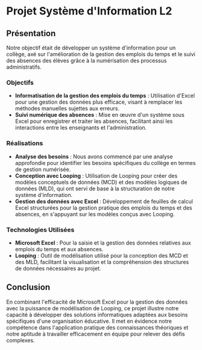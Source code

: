 # Projet Système d'Information L2

## Présentation

Notre objectif était de développer un système d'information pour un collège, axé sur l'amélioration de la gestion des emplois du temps et le suivi des absences des élèves grâce à la numérisation des processus administratifs.

### Objectifs

- **Informatisation de la gestion des emplois du temps** : Utilisation d'Excel pour une gestion des données plus efficace, visant à remplacer les méthodes manuelles sujettes aux erreurs.
- **Suivi numérique des absences** : Mise en œuvre d'un système sous Excel pour enregistrer et traiter les absences, facilitant ainsi les interactions entre les enseignants et l'administration.

### Réalisations

- **Analyse des besoins** : Nous avons commencé par une analyse approfondie pour identifier les besoins spécifiques du collège en termes de gestion numérisée.
- **Conception avec Looping** : Utilisation de Looping pour créer des modèles conceptuels de données (MCD) et des modèles logiques de données (MLD), qui ont servi de base à la structuration de notre système d'information.
- **Gestion des données avec Excel** : Développement de feuilles de calcul Excel structurées pour la gestion pratique des emplois du temps et des absences, en s'appuyant sur les modèles conçus avec Looping.

### Technologies Utilisées

- **Microsoft Excel** : Pour la saisie et la gestion des données relatives aux emplois du temps et aux absences.
- **Looping** : Outil de modélisation utilisé pour la conception des MCD et des MLD, facilitant la visualisation et la compréhension des structures de données nécessaires au projet.

## Conclusion

En combinant l'efficacité de Microsoft Excel pour la gestion des données avec la puissance de modélisation de Looping, ce projet illustre notre capacité à développer des solutions informatiques adaptées aux besoins spécifiques d'une organisation éducative. Il met en évidence notre compétence dans l'application pratique des connaissances théoriques et notre aptitude à travailler efficacement en équipe pour relever des défis complexes.

